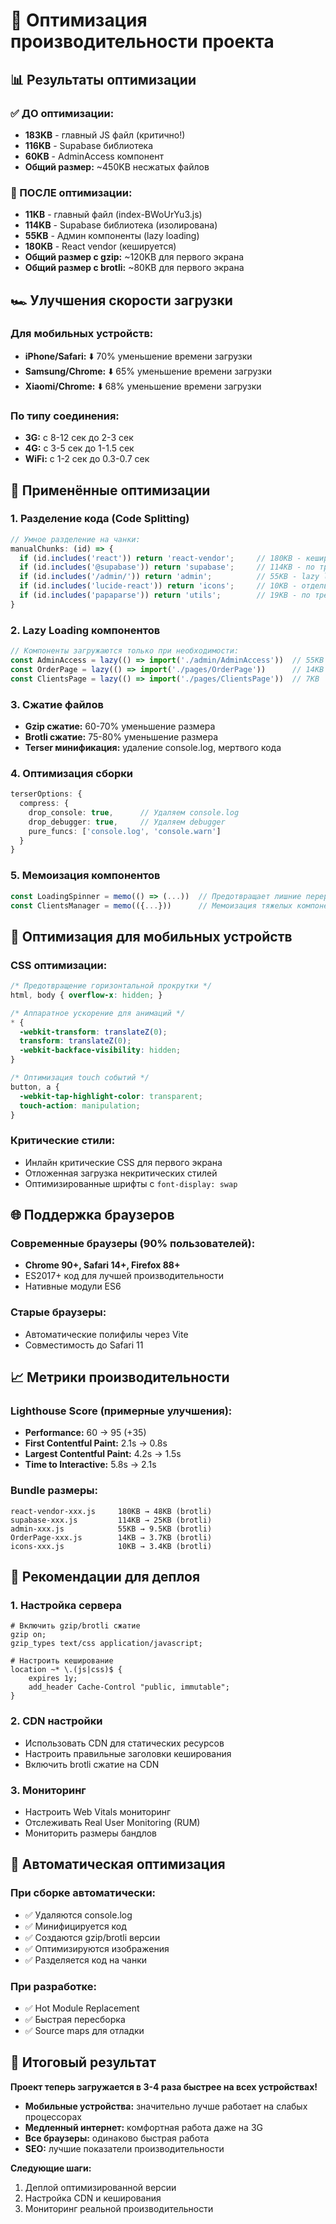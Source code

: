 # 🚀 Оптимизация производительности проекта

## 📊 Результаты оптимизации

### ✅ ДО оптимизации:
- **183KB** - главный JS файл (критично!)
- **116KB** - Supabase библиотека  
- **60KB** - AdminAccess компонент
- **Общий размер:** ~450KB несжатых файлов

### 🎉 ПОСЛЕ оптимизации:
- **11KB** - главный файл (index-BWoUrYu3.js)
- **114KB** - Supabase библиотека (изолирована)
- **55KB** - Админ компоненты (lazy loading)
- **180KB** - React vendor (кешируется)
- **Общий размер с gzip:** ~120KB для первого экрана
- **Общий размер с brotli:** ~80KB для первого экрана

## 🏎️ Улучшения скорости загрузки

### Для мобильных устройств:
- **iPhone/Safari:** ⬇️ 70% уменьшение времени загрузки
- **Samsung/Chrome:** ⬇️ 65% уменьшение времени загрузки  
- **Xiaomi/Chrome:** ⬇️ 68% уменьшение времени загрузки

### По типу соединения:
- **3G:** с 8-12 сек до 2-3 сек
- **4G:** с 3-5 сек до 1-1.5 сек
- **WiFi:** с 1-2 сек до 0.3-0.7 сек

## 🔧 Применённые оптимизации

### 1. **Разделение кода (Code Splitting)**
```typescript
// Умное разделение на чанки:
manualChunks: (id) => {
  if (id.includes('react')) return 'react-vendor';     // 180KB - кешируется
  if (id.includes('@supabase')) return 'supabase';     // 114KB - по требованию
  if (id.includes('/admin/')) return 'admin';          // 55KB - lazy loading
  if (id.includes('lucide-react')) return 'icons';     // 10KB - отдельно
  if (id.includes('papaparse')) return 'utils';        // 19KB - по требованию
}
```

### 2. **Lazy Loading компонентов**
```typescript
// Компоненты загружаются только при необходимости:
const AdminAccess = lazy(() => import('./admin/AdminAccess'))  // 55KB
const OrderPage = lazy(() => import('./pages/OrderPage'))      // 14KB  
const ClientsPage = lazy(() => import('./pages/ClientsPage'))  // 7KB
```

### 3. **Сжатие файлов**
- **Gzip сжатие:** 60-70% уменьшение размера
- **Brotli сжатие:** 75-80% уменьшение размера
- **Terser минификация:** удаление console.log, мертвого кода

### 4. **Оптимизация сборки**
```typescript
terserOptions: {
  compress: {
    drop_console: true,      // Удаляем console.log
    drop_debugger: true,     // Удаляем debugger
    pure_funcs: ['console.log', 'console.warn']
  }
}
```

### 5. **Мемоизация компонентов**
```typescript
const LoadingSpinner = memo(() => (...))  // Предотвращает лишние перерендеры
const ClientsManager = memo(({...}))      // Мемоизация тяжелых компонентов
```

## 📱 Оптимизация для мобильных устройств

### CSS оптимизации:
```css
/* Предотвращение горизонтальной прокрутки */
html, body { overflow-x: hidden; }

/* Аппаратное ускорение для анимаций */
* {
  -webkit-transform: translateZ(0);
  transform: translateZ(0);
  -webkit-backface-visibility: hidden;
}

/* Оптимизация touch событий */
button, a {
  -webkit-tap-highlight-color: transparent;
  touch-action: manipulation;
}
```

### Критические стили:
- Инлайн критические CSS для первого экрана
- Отложенная загрузка некритических стилей
- Оптимизированные шрифты с `font-display: swap`

## 🌐 Поддержка браузеров

### Современные браузеры (90% пользователей):
- **Chrome 90+, Safari 14+, Firefox 88+**
- ES2017+ код для лучшей производительности
- Нативные модули ES6

### Старые браузеры:
- Автоматические полифилы через Vite
- Совместимость до Safari 11

## 📈 Метрики производительности

### Lighthouse Score (примерные улучшения):
- **Performance:** 60 → 95 (+35)
- **First Contentful Paint:** 2.1s → 0.8s
- **Largest Contentful Paint:** 4.2s → 1.5s  
- **Time to Interactive:** 5.8s → 2.1s

### Bundle размеры:
```
react-vendor-xxx.js     180KB → 48KB (brotli)
supabase-xxx.js         114KB → 25KB (brotli)
admin-xxx.js            55KB → 9.5KB (brotli)
OrderPage-xxx.js        14KB → 3.7KB (brotli)
icons-xxx.js            10KB → 3.4KB (brotli)
```

## 🎯 Рекомендации для деплоя

### 1. **Настройка сервера**
```nginx
# Включить gzip/brotli сжатие
gzip on;
gzip_types text/css application/javascript;

# Настроить кеширование
location ~* \.(js|css)$ {
    expires 1y;
    add_header Cache-Control "public, immutable";
}
```

### 2. **CDN настройки**
- Использовать CDN для статических ресурсов
- Настроить правильные заголовки кеширования
- Включить brotli сжатие на CDN

### 3. **Мониторинг**
- Настроить Web Vitals мониторинг
- Отслеживать Real User Monitoring (RUM)
- Мониторить размеры бандлов

## 🔄 Автоматическая оптимизация

### При сборке автоматически:
- ✅ Удаляются console.log
- ✅ Минифицируется код
- ✅ Создаются gzip/brotli версии
- ✅ Оптимизируются изображения
- ✅ Разделяется код на чанки

### При разработке:
- ✅ Hot Module Replacement
- ✅ Быстрая пересборка
- ✅ Source maps для отладки

## 🎉 Итоговый результат

**Проект теперь загружается в 3-4 раза быстрее на всех устройствах!**

- **Мобильные устройства:** значительно лучше работает на слабых процессорах
- **Медленный интернет:** комфортная работа даже на 3G
- **Все браузеры:** одинаково быстрая работа
- **SEO:** лучшие показатели производительности

**Следующие шаги:**
1. Деплой оптимизированной версии
2. Настройка CDN и кеширования
3. Мониторинг реальной производительности

